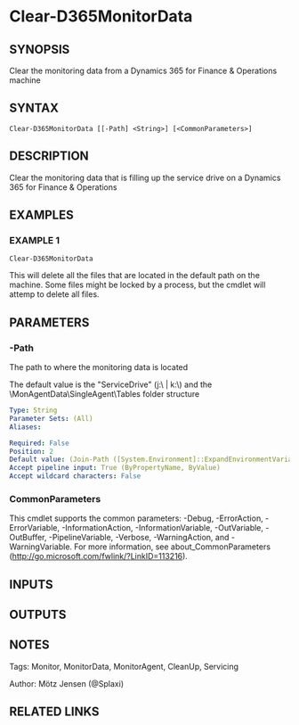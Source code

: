 ﻿---
external help file: d365fo.tools-help.xml
Module Name: d365fo.tools
online version:
schema: 2.0.0
---

# Clear-D365MonitorData

## SYNOPSIS
Clear the monitoring data from a Dynamics 365 for Finance & Operations machine

## SYNTAX

```
Clear-D365MonitorData [[-Path] <String>] [<CommonParameters>]
```

## DESCRIPTION
Clear the monitoring data that is filling up the service drive on a Dynamics 365 for Finance & Operations

## EXAMPLES

### EXAMPLE 1
```
Clear-D365MonitorData
```

This will delete all the files that are located in the default path on the machine.
Some files might be locked by a process, but the cmdlet will attemp to delete all files.

## PARAMETERS

### -Path
The path to where the monitoring data is located

The default value is the "ServiceDrive" (j:\ | k:\\) and the \MonAgentData\SingleAgent\Tables folder structure

```yaml
Type: String
Parameter Sets: (All)
Aliases:

Required: False
Position: 2
Default value: (Join-Path ([System.Environment]::ExpandEnvironmentVariables("%ServiceDrive%")) "\MonAgentData\SingleAgent\Tables")
Accept pipeline input: True (ByPropertyName, ByValue)
Accept wildcard characters: False
```

### CommonParameters
This cmdlet supports the common parameters: -Debug, -ErrorAction, -ErrorVariable, -InformationAction, -InformationVariable, -OutVariable, -OutBuffer, -PipelineVariable, -Verbose, -WarningAction, and -WarningVariable.
For more information, see about_CommonParameters (http://go.microsoft.com/fwlink/?LinkID=113216).

## INPUTS

## OUTPUTS

## NOTES
Tags: Monitor, MonitorData, MonitorAgent, CleanUp, Servicing

Author: Mötz Jensen (@Splaxi)

## RELATED LINKS
